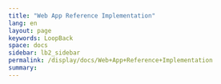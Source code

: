 ```yaml
---
title: "Web App Reference Implementation"
lang: en
layout: page
keywords: LoopBack
space: docs
sidebar: lb2_sidebar
permalink: /display/docs/Web+App+Reference+Implementation
summary:
---
```


